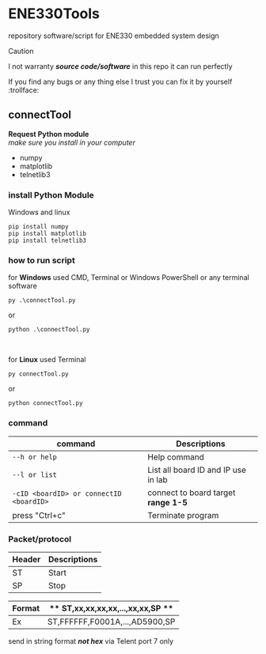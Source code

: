 # ENE330Tools
repository software/script for ENE330 embedded system design

> [!CAUTION]
> I not warranty ***source code/software*** in this repo it can run perfectly
>
> If you find any bugs or any thing else I trust you can fix it by yourself :trollface:

## connectTool
**Request Python module**  
*make sure you install in your computer*
- numpy
- matplotlib
- telnetlib3  

### install Python Module
Windows and linux
```cli
pip install numpy
pip install matplotlib
pip install telnetlib3
```
### how to run script
for **Windows** used CMD, Terminal or Windows PowerShell or any terminal software
```cli
py .\connectTool.py
```
or
```cli
python .\connectTool.py
```
</br>

for **Linux** used Terminal
```cli
py connectTool.py
```
or
```cli
python connectTool.py
```
### command
| command | Descriptions |
| --- | --- |
| ``` --h or help ``` | Help command |
| ``` --l or list ``` | List all board ID and IP use in lab |
| ``` -cID <boardID> or connectID <boardID> ``` | connect to board target</br> __range 1-5__ |
| press "Ctrl+c" | Terminate program |

### Packet/protocol

| Header | Descriptions |
| --- | --- |
| ST | Start |
| SP | Stop |

| Format | ** ST,xx,xx,xx,xx,...,xx,xx,SP ** |
| --- | --- |
| Ex |ST,FFFFFF,F0001A,...,AD5900,SP |

send in string format ***not hex*** via Telent port 7 only</br>